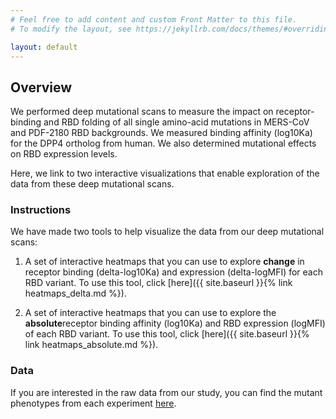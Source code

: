 ```yaml
---
# Feel free to add content and custom Front Matter to this file.
# To modify the layout, see https://jekyllrb.com/docs/themes/#overriding-theme-defaults

layout: default
---
```


## Overview 

We performed deep mutational scans to measure the impact on receptor-binding and RBD folding of all single amino-acid mutations in MERS-CoV and PDF-2180 RBD backgrounds. We measured binding affinity (log10Ka) for the DPP4 ortholog from human. We also determined mutational effects on RBD expression levels.

Here, we link to two interactive visualizations that enable exploration of the data from these deep mutational scans.


### Instructions 

We have made two tools to help visualize the data from our deep mutational scans:

1. A set of interactive heatmaps that you can use to explore **change** in receptor binding (delta-log10Ka) and expression (delta-logMFI) for each RBD variant. To use this tool, click [here]({{ site.baseurl }}{% link heatmaps_delta.md %}).

2. A set of interactive heatmaps that you can use to explore the **absolute**receptor binding affinity (log10Ka) and RBD expression (logMFI) of each RBD variant. To use this tool, click [here]({{ site.baseurl }}{% link heatmaps_absolute.md %}).

### Data

If you are interested in the raw data from our study, you can find the mutant phenotypes from each experiment [here](https://github.com/jbloomlab/MERS-PDF2180-RBD_DMS_/tree/main/results/final_variant_scores).